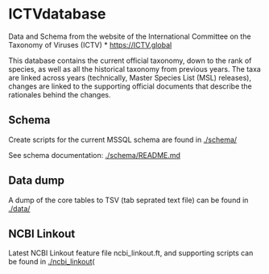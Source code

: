 # ICTVdatabase

Data and Schema from the website of the International Committee on the Taxonomy of Viruses (ICTV)
	* https://ICTV.global 

This database contains the current official taxonomy, down to the rank of species, as well as all the historical taxonomy from previous years. The taxa are linked across years (technically, Master Species List (MSL) releases), changes are linked to the supporting official documents that describe the rationales behind the changes. 

## Schema

Create scripts for the current MSSQL schema are found in [./schema/](schema/)

See schema documentation: [./schema/README.md](schema/README.md)

## Data dump

A dump of the core tables to TSV (tab seprated text file) can be found in [./data/](data/)

## NCBI Linkout

Latest NCBI Linkout feature file ncbi_linkout.ft, and supporting scripts can be found in [./ncbi_linkout](ncbi_linkout/)(


